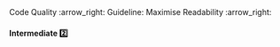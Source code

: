 <link rel="stylesheet" href="{{baseUrl}}/css/textbook.css">

<div class="website-content">

<div id="path">Code Quality :arrow_right: Guideline: Maximise Readability :arrow_right:</div>

<div id="title">

#### Intermediate :two:

</div>

<div id="body">

<panel header="**Structure Code Logically**"
    type="seamless" alt="indentation">
  <include src="../../practices/structureCodeLogically/index.md#main" />
</panel>

<panel header="**Do not 'Trip Up' the Reader**"
    type="seamless" alt="indentation">
  <include src="../../practices/dontTripReader/index.md#main" />
</panel>

<panel header="**Practice KISSing**"
    type="seamless" alt="indentation">
  <include src="../../practices/practiceKISSing/index.md#main" />
</panel>

<panel header="**SLAP Hard**"
    type="seamless" alt="indentation">
  <include src="../../practices/slapHard/index.md#main" />
</panel>

</div>

<div id="extras">
<div>

</div>
